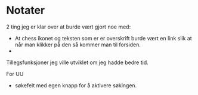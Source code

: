 <h1>Notater</h1>

2 ting jeg er klar over at burde vært gjort noe med:
- At chess ikonet og teksten som er er overskrift burde vært en link slik at når man klikker på den så kommer man til forsiden.
- 


Tillegsfunksjoner jeg ville utviklet om jeg hadde bedre tid.

For UU
- søkefelt med egen knapp for å aktivere søkingen. 


